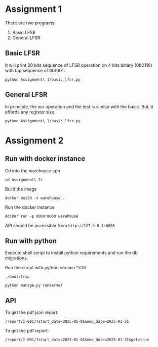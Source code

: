# Assignment 1

There are two programs:
1. Basic LFSR
2. General LFSR

## Basic LFSR

It will print 20 bits sequence of LFSR operation on 4 bits binary (0b0110) with tap sequence of 0b1001:
```
python Assignment\ 1/basic_lfsr.py 
```
## General LFSR

In principle, the xor operation and the test is similar with the basic. 
But, it affords any register size. 
```
python Assignment\ 1/basic_lfsr.py 
```

# Assignment 2

## Run with docker instance

Cd into the warehouse app
```
cd Assignment\ 2/
```

Build the image
```
docker build -t warehouse .
```

Run the docker instance
```
docker run -p 8000:8000 warehouse
```

API should be accessible from `http://127.0.0.1:8000`


## Run with python
Execute shell script to install python requirements and run the db migrations.

Run the script with python version ^3.13

```
./bootstrap
```

```
python manage.py runserver
```

## API

To get the pdf json report:

```
/report/I-001/?start_date=2025-01-01&end_date=2025-01-31
```

To get the pdf report:

```
/report/I-001/?start_date=2025-01-01&end_date=2025-01-31&pdf=true
```